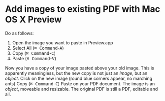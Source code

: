 # Add images to existing PDF with Mac OS X Preview

Do as follows:

1. Open the image you want to paste in Preview.app
2. Select All (<kbd>⌘ Command</kbd>-<kbd>A</kbd>)
3. Copy (<kbd>⌘ Command</kbd>-<kbd>C</kbd>)
4. Paste (<kbd>⌘ Command</kbd>-<kbd>V</kbd>)

Now you have a copy of your image pasted above your old image. This is apparently
meaningless, but the new copy is not just an _image_, but an _object_.
Click on the new image (round blue corners appear, no marching ants)
Copy (<kbd>⌘ Command</kbd>-<kbd>C</kbd>)
Paste on your PDF document. The image is an _object_, moveable and resizable. The original
PDF is still a PDF, editable and all.